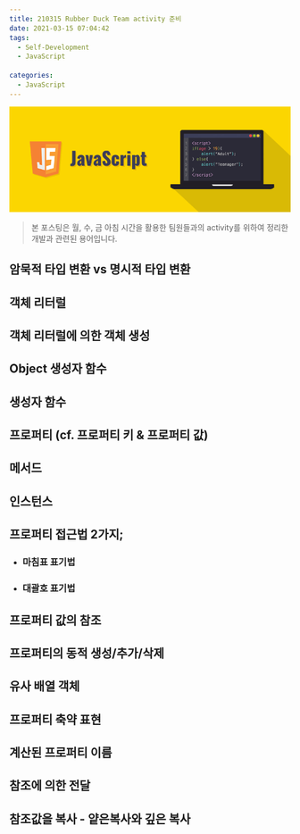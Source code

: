 ```yaml
---
title: 210315 Rubber Duck Team activity 준비
date: 2021-03-15 07:04:42
tags:
  - Self-Development
  - JavaScript

categories:
  - JavaScript
---
```


![](/images/post_images/javascript_logo.png)

> 본 포스팅은 월, 수, 금 아침 시간을 활용한 팀원들과의 activity를 위하여 정리한 개발과 관련된 용어입니다.

## 암묵적 타입 변환 vs 명시적 타입 변환

## 객체 리터럴

## 객체 리터럴에 의한 객체 생성

## Object 생성자 함수

## 생성자 함수

  <!-- more -->

## 프로퍼티 (cf. 프로퍼티 키 & 프로퍼티 값)

## 메서드

## 인스턴스

## 프로퍼티 접근법 2가지;

- ### 마침표 표기법
- ### 대괄호 표기법

## 프로퍼티 값의 참조

## 프로퍼티의 동적 생성/추가/삭제

## 유사 배열 객체

## 프로퍼티 축약 표현

## 계산된 프로퍼티 이름

## 참조에 의한 전달

## 참조값을 복사 - 얕은복사와 깊은 복사
